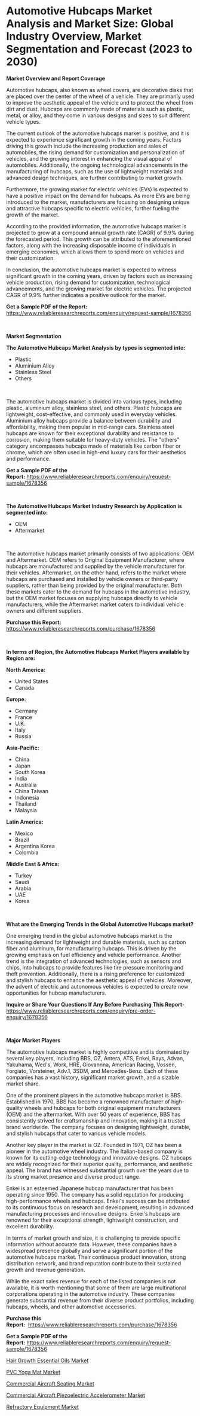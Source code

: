 <p><h1>Automotive Hubcaps Market Analysis and Market Size: Global Industry Overview, Market Segmentation and Forecast (2023 to 2030)</h1></p><p><strong>Market Overview and Report Coverage</strong></p>
<p><p>Automotive hubcaps, also known as wheel covers, are decorative disks that are placed over the center of the wheel of a vehicle. They are primarily used to improve the aesthetic appeal of the vehicle and to protect the wheel from dirt and dust. Hubcaps are commonly made of materials such as plastic, metal, or alloy, and they come in various designs and sizes to suit different vehicle types.</p><p>The current outlook of the automotive hubcaps market is positive, and it is expected to experience significant growth in the coming years. Factors driving this growth include the increasing production and sales of automobiles, the rising demand for customization and personalization of vehicles, and the growing interest in enhancing the visual appeal of automobiles. Additionally, the ongoing technological advancements in the manufacturing of hubcaps, such as the use of lightweight materials and advanced design techniques, are further contributing to market growth.</p><p>Furthermore, the growing market for electric vehicles (EVs) is expected to have a positive impact on the demand for hubcaps. As more EVs are being introduced to the market, manufacturers are focusing on designing unique and attractive hubcaps specific to electric vehicles, further fueling the growth of the market.</p><p>According to the provided information, the automotive hubcaps market is projected to grow at a compound annual growth rate (CAGR) of 9.9% during the forecasted period. This growth can be attributed to the aforementioned factors, along with the increasing disposable income of individuals in emerging economies, which allows them to spend more on vehicles and their customization.</p><p>In conclusion, the automotive hubcaps market is expected to witness significant growth in the coming years, driven by factors such as increasing vehicle production, rising demand for customization, technological advancements, and the growing market for electric vehicles. The projected CAGR of 9.9% further indicates a positive outlook for the market.</p></p>
<p><strong>Get a Sample PDF of the Report:</strong> <a href="https://www.reliableresearchreports.com/enquiry/request-sample/1678356">https://www.reliableresearchreports.com/enquiry/request-sample/1678356</a></p>
<p>&nbsp;</p>
<p><strong>Market Segmentation</strong></p>
<p><strong>The Automotive Hubcaps Market Analysis by types is segmented into:</strong></p>
<p><ul><li>Plastic</li><li>Aluminium Alloy</li><li>Stainless Steel</li><li>Others</li></ul></p>
<p>&nbsp;</p>
<p><p>The automotive hubcaps market is divided into various types, including plastic, aluminium alloy, stainless steel, and others. Plastic hubcaps are lightweight, cost-effective, and commonly used in everyday vehicles. Aluminium alloy hubcaps provide a balance between durability and affordability, making them popular in mid-range cars. Stainless steel hubcaps are known for their exceptional durability and resistance to corrosion, making them suitable for heavy-duty vehicles. The "others" category encompasses hubcaps made of materials like carbon fiber or chrome, which are often used in high-end luxury cars for their aesthetics and performance.</p></p>
<p><strong>Get a Sample PDF of the Report:</strong>&nbsp;<a href="https://www.reliableresearchreports.com/enquiry/request-sample/1678356">https://www.reliableresearchreports.com/enquiry/request-sample/1678356</a></p>
<p>&nbsp;</p>
<p><strong>The Automotive Hubcaps Market Industry Research by Application is segmented into:</strong></p>
<p><ul><li>OEM</li><li>Aftermarket</li></ul></p>
<p>&nbsp;</p>
<p><p>The automotive hubcaps market primarily consists of two applications: OEM and Aftermarket. OEM refers to Original Equipment Manufacturer, where hubcaps are manufactured and supplied by the vehicle manufacturer for their vehicles. Aftermarket, on the other hand, refers to the market where hubcaps are purchased and installed by vehicle owners or third-party suppliers, rather than being provided by the original manufacturer. Both these markets cater to the demand for hubcaps in the automotive industry, but the OEM market focuses on supplying hubcaps directly to vehicle manufacturers, while the Aftermarket market caters to individual vehicle owners and different suppliers.</p></p>
<p><strong>Purchase this Report:</strong>&nbsp; <a href="https://www.reliableresearchreports.com/purchase/1678356">https://www.reliableresearchreports.com/purchase/1678356</a></p>
<p>&nbsp;</p>
<p><strong>In terms of Region, the Automotive Hubcaps Market Players available by Region are:</strong></p>
<p>
    <p> <strong> North America: </strong>
        <ul>
            <li>United States</li>
            <li>Canada</li>
        </ul>
        </p> 
    <p> <strong> Europe: </strong>
        <ul>
            <li>Germany</li>
            <li>France</li>
            <li>U.K.</li>
            <li>Italy</li>
            <li>Russia</li>
        </ul>
        </p> 
    <p> <strong> Asia-Pacific: </strong>
        <ul>
            <li>China</li>
            <li>Japan</li>
            <li>South Korea</li>
            <li>India</li>
            <li>Australia</li>
            <li>China Taiwan</li>
            <li>Indonesia</li>
            <li>Thailand</li>
            <li>Malaysia</li>
        </ul>
        </p> 
    <p> <strong> Latin America: </strong>
        <ul>
            <li>Mexico</li>
            <li>Brazil</li>
            <li>Argentina Korea</li>
            <li>Colombia</li>
        </ul>
        </p> 
    <p> <strong> Middle East & Africa: </strong>
        <ul>
            <li>Turkey</li>
            <li>Saudi</li>
            <li>Arabia</li>
            <li>UAE</li>
            <li>Korea</li>
        </ul>
    </p>
    </p>
<p>&nbsp;</p>
<p><strong>What are the Emerging Trends in the Global Automotive Hubcaps market?</strong></p>
<p><p>One emerging trend in the global automotive hubcaps market is the increasing demand for lightweight and durable materials, such as carbon fiber and aluminum, for manufacturing hubcaps. This is driven by the growing emphasis on fuel efficiency and vehicle performance. Another trend is the integration of advanced technologies, such as sensors and chips, into hubcaps to provide features like tire pressure monitoring and theft prevention. Additionally, there is a rising preference for customized and stylish hubcaps to enhance the aesthetic appeal of vehicles. Moreover, the advent of electric and autonomous vehicles is expected to create new opportunities for hubcap manufacturers.</p></p>
<p><strong>Inquire or Share Your Questions If Any Before Purchasing This Report</strong>- <a href="https://www.reliableresearchreports.com/enquiry/pre-order-enquiry/1678356">https://www.reliableresearchreports.com/enquiry/pre-order-enquiry/1678356</a></p>
<p>&nbsp;</p>
<p><strong>Major Market Players</strong></p>
<p><p>The automotive hubcaps market is highly competitive and is dominated by several key players, including BBS, OZ, Antera, ATS, Enkei, Rays, Advan, Yakuhama, Wed's, Work, HRE, Giovannna, American Racing, Vossen, Forgiato, Vorsteiner, Adv.1, 3SDM, and Mercedes-Benz. Each of these companies has a vast history, significant market growth, and a sizable market share.</p><p>One of the prominent players in the automotive hubcaps market is BBS. Established in 1970, BBS has become a renowned manufacturer of high-quality wheels and hubcaps for both original equipment manufacturers (OEM) and the aftermarket. With over 50 years of experience, BBS has consistently strived for craftsmanship and innovation, making it a trusted brand worldwide. The company focuses on designing lightweight, durable, and stylish hubcaps that cater to various vehicle models.</p><p>Another key player in the market is OZ. Founded in 1971, OZ has been a pioneer in the automotive wheel industry. The Italian-based company is known for its cutting-edge technology and innovative designs. OZ hubcaps are widely recognized for their superior quality, performance, and aesthetic appeal. The brand has witnessed substantial growth over the years due to its strong market presence and diverse product range.</p><p>Enkei is an esteemed Japanese hubcap manufacturer that has been operating since 1950. The company has a solid reputation for producing high-performance wheels and hubcaps. Enkei's success can be attributed to its continuous focus on research and development, resulting in advanced manufacturing processes and innovative designs. Enkei's hubcaps are renowned for their exceptional strength, lightweight construction, and excellent durability.</p><p>In terms of market growth and size, it is challenging to provide specific information without accurate data. However, these companies have a widespread presence globally and serve a significant portion of the automotive hubcaps market. Their continuous product innovation, strong distribution network, and brand reputation contribute to their sustained growth and revenue generation.</p><p>While the exact sales revenue for each of the listed companies is not available, it is worth mentioning that some of them are large multinational corporations operating in the automotive industry. These companies generate substantial revenue from their diverse product portfolios, including hubcaps, wheels, and other automotive accessories.</p></p>
<p><strong>Purchase this Report:</strong>&nbsp;&nbsp;<a href="https://www.reliableresearchreports.com/purchase/1678356">https://www.reliableresearchreports.com/purchase/1678356</a></p>
<p></p>
<p><strong>Get a Sample PDF of the Report:</strong>&nbsp;<a href="https://www.reliableresearchreports.com/enquiry/request-sample/1678356">https://www.reliableresearchreports.com/enquiry/request-sample/1678356</a></p>
<p><p><a href="https://medium.com/@walterstanley64/hair-growth-essential-oils-market-insights-into-market-cagr-market-trends-and-growth-strategies-e4df897b36fd">Hair Growth Essential Oils Market</a></p><p><a href="https://medium.com/@alanwatkins6h/pvc-yoga-mat-market-size-reveals-the-best-marketing-channels-in-global-industry-4b46fd74e54a">PVC Yoga Mat Market</a></p><p><a href="https://www.linkedin.com/pulse/commercial-aircraft-seating-market-research-report-wsdse/">Commercial Aircraft Seating Market</a></p><p><a href="https://www.linkedin.com/pulse/commercial-aircraft-piezoelectric-accelerometer-market-pdlde/">Commercial Aircraft Piezoelectric Accelerometer Market</a></p><p><a href="https://www.linkedin.com/pulse/refractory-equipment-market-insights-players-forecast-xxeie/">Refractory Equipment Market</a></p></p>